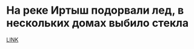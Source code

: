 # На реке Иртыш подорвали лед, в нескольких домах выбило стекла 



[LINK](https://varlamov.ru/2850706.html)